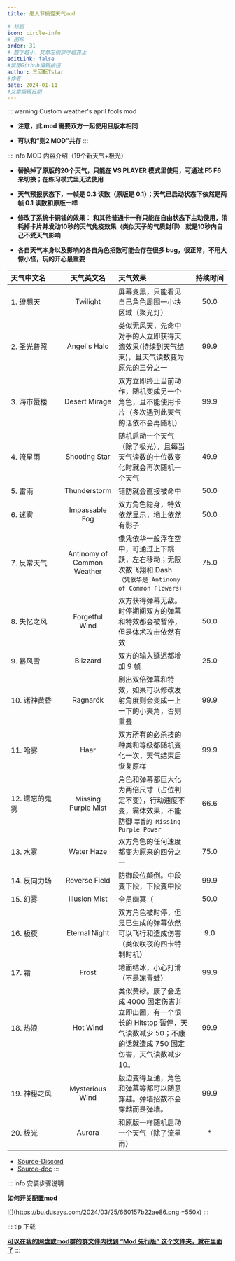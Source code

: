 ```yaml
---
title: 愚人节搞怪天气mod

# 标题
icon: circle-info
# 图标
order: 31
# 数字越小，文章左侧排序越靠上
editLink: false
#禁用Github编辑按钮
author: 三回転Tstar
#作者
date: 2024-01-11
#文章编辑日期
---
```


::: warning 
Custom weather's april fools mod

- **注意，此 mod 需要双方一起使用且版本相同**

- **可以和“则2 MOD”共存**
:::

::: info MOD 内容介绍（19个新天气+极光）

- **替换掉了原版的20个天气，只能在 VS PLAYER 模式里使用，可通过 F5 F6 来切换；在练习模式里无法使用**

- **天气预报状态下，一帧是 0.3 读数（原版是 0.1）；天气已启动状态下依然是两帧 0.1 读数和原版一样**

- **修改了系统卡铜钱的效果：**
**和其他普通卡一样只能在自由状态下主动使用，消耗掉卡片并发动10秒的天气免疫效果（类似天子的气质封印）**
**就是10秒内自己不受天气影响**

- **各自天气本身以及影响的各自角色招数可能会存在很多 bug，很正常，不用大惊小怪，玩的开心最重要**

<style>
table th:first-of-type {
    width: 80pt;
}
table th:nth-of-type(2) {
    width: 80pt;
}
table th:nth-of-type(4) {
    width: 50pt;
}
</style>

| 天气中文名     |         天气英文名         | 天气效果                                                                                                                                 | 持续时间 |
| :------------- | :------------------------: | :--------------------------------------------------------------------------------------------------------------------------------------- | :------: |
| 1. 绯想天      |          Twilight          | 屏幕变黑，只能看见自己角色周围一小块区域（聚光灯）                                                                                       |   50.0   |
| 2. 圣光普照    |        Angel's Halo        | 类似无风天，先命中对手的人立即获得天滴效果(持续到天气结束)，且天气读数变为原先的三分之一                                                 |   99.9   |
| 3. 海市蜃楼    |       Desert Mirage        | 双方立即终止当前动作，随机变成另一个角色，且不能使用卡片（多次遇到此天气的话依不会再随机）                                               |   99.9   |
| 4. 流星雨      |       Shooting Star        | 随机启动一个天气（除了极光），且每当天气读数的十位数变化时就会再次随机一个天气                                                           |   49.9   |
| 5. 雷雨        |        Thunderstorm        | 错防就会直接被命中                                                                                                                       |   50.0   |
| 6. 迷雾        |       Impassable Fog       | 双方角色隐身，特效依然显示，地上依然有影子                                                                                               |   50.0   |
| 7. 反常天气    | Antinomy of Common Weather | 像凭依华一般浮在空中，可通过上下跳跃，左右移动；无限次数飞翔和 Dash<br>`（凭依华是 Antinomy of Common Flowers）`                         |   75.0   |
| 8. 失忆之风    |       Forgetful Wind       | 双方获得弹幕无敌。时停期间双方的弹幕和特效都会被暂停，但是体术攻击依然有效                                                               |   50.0   |
| 9. 暴风雪      |          Blizzard          | 双方的输入延迟都增加 9 帧                                                                                                                |   25.0   |
| 10. 诸神黄昏   |          Ragnarök          | 刷出双倍弹幕和特效，如果可以修改发射角度则会变成一上一下的小夹角，否则重叠                                                               |   99.9   |
| 11. 哈雾       |            Haar            | 双方所有的必杀技的种类和等级都随机变化一次，天气结束后恢复原样                                                                           |   99.9   |
| 12. 遗忘的鬼雾 |    Missing Purple Mist     | 角色和弹幕都巨大化为两倍尺寸（占位判定不变），行动速度不变，霸体效果，不能防御        `萃香的 Missing Purple Power`                      |   66.6   |
| 13. 水雾       |         Water Haze         | 双方角色的任何速度都变为原来的四分之一                                                                                                   |   75.0   |
| 14. 反向力场   |       Reverse Field        | 防御段位颠倒。中段变下段，下段变中段                                                                                                     |   99.9   |
| 15. 幻雾       |       Illusion Mist        | 全员幽冥（                                                                                                                               |   50.0   |
| 16. 极夜       |       Eternal Night        | 双方角色被时停，但是已生成的弹幕依然可以飞行和造成伤害（类似咲夜的四卡特制时机）                                                         |   9.0    |
| 17. 霜         |           Frost            | 地面结冰，小心打滑（不是冻青蛙）                                                                                                         |   99.9   |
| 18. 热浪       |          Hot Wind          | 类似黄砂。康了会造成 4000 固定伤害并立即出圈，有一个很长的 Hitstop 暂停，天气读数减少 50；不康的话就造成 750 固定伤害，天气读数减少 10。 |   99.9   |
| 19. 神秘之风   |      Mysterious Wind       | 版边变得互通，角色和弹幕等都可以随意穿越。弹墙招数不会穿越而是弹墙。                                                                     |   99.9   |
| 20. 极光       |           Aurora           | 和原版一样随机启动一个天气（除了流星雨）                                                                                                 |    *     |

- [Source-Discord](https://discord.com/channels/167593473854144512/216678374846758913/1221592961834553385)
- [Source-doc](https://docs.google.com/spreadsheets/d/1auTCMs_pG99o8WP35bkIUgnRtHRB6KQ8c5m9o2PCGzI)
:::

::: info 安装步骤说明

[**如何开关配置mod**](/mods/WhatsMod.html)

![](https://bu.dusays.com/2024/03/25/660157b22ae86.png =550x)
:::



::: tip 下载

**[**可以在我的网盘或mod群的群文件内找到 “Mod 先行版” 这个文件夹，就在里面了**](/about/)**
:::



